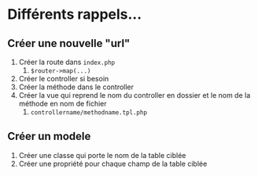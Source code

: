 # Différents rappels...

## Créer une nouvelle "url"

1. Créer la route dans `index.php`
   1. `$router->map(...)`
2. Créer le controller si besoin
3. Créer la méthode dans le controller
4. Créer la vue qui reprend le nom du controller en dossier et le nom de la méthode en nom de fichier
   1. `controllername/methodname.tpl.php`

## Créer un modele

1. Créer une classe qui porte le nom de la table ciblée
2. Créer une propriété pour chaque champ de la table ciblée